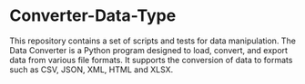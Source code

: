 # Converter-Data-Type
This repository contains a set of scripts and tests for data manipulation. The Data Converter is a Python program designed to load, convert, and export data from various file formats. It supports the conversion of data to formats such as CSV, JSON, XML, HTML and XLSX.
